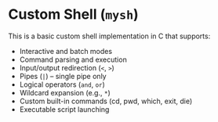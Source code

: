 # Custom Shell (`mysh`)

This is a basic custom shell implementation in C that supports:

- Interactive and batch modes  
- Command parsing and execution  
- Input/output redirection (`<`, `>`)  
- Pipes (`|`) – single pipe only  
- Logical operators (`and`, `or`)  
- Wildcard expansion (e.g., `*`)  
- Custom built-in commands (cd, pwd, which, exit, die)
- Executable script launching  

